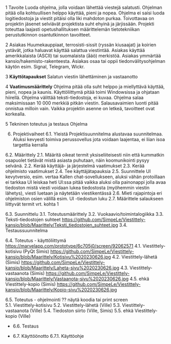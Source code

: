 1 Tavoite 
Luoda ohjelma, jolla voidaan lähettää viestejä salatusti. Ohjelman pitää olla kohtuullisen helppo käyttää, pieni ja nopea. Ohjelma ei saisi luoda logitiedostoja ja viestit pitäisi olla liki mahdoton purkaa. Toivottavaa on projektin jäsenet selviävät projektista suht ehyinä ja järjissään. Projekti toteuttaa laajasti opetushallituksen määrittelemän tietotekniikan perustutkinnon osantutkinnon tavoitteet.


2 Asiakas 
Huumekauppiaat, terrosisti-sissit (ryssän kiusaajat) ja koirien ystävät, jotka haluavat käyttää salattua viestintää. Asiakas käyttää amerikkalaista (ASCII) tai suomalaista (åäö) merkistöä. Asiakas ymmärtää kansio/hakemisto-rakenteesta. Asiakas osaa tai oppii tiedonvälitysohjelman käytön esim. Signal, Telegram, Wickr.


3 **Käyttötapaukset**
Salatun viestin lähettäminen ja vastaanotto


4 **Vaatimusmäärittely**
Ohjelma pitää olla suht helppo ja miellyttävä käyttää, pieni, nopea ja kaunis. Käyttöliittymä pitää toimi Windowsissa ja ohjataan hiirellä. Ohjelma välittää teksti-tiedostoja, ei kuvaa. Ohjelma salaa maksimissaan 10 000 merkkiä pitkän viestin. Salausavaimien luonti pitää onnistua milloin vain. Vaikka projektin asenne on letkeä, tavoitteet ovat korkealla.

	
5 Tekninen toteutus ja testaus
Ohjelma 

6. Projektivaiheet
6.1. Yleistä
   Projektisuunnitelma alustavaa suunnitelmaa. Aluksi kevyesti toimiva perussovellus jota voidaan laajentaa,
ei liian isoa targettia kerralla

6.2. Määrittely
   2.1. Määritä oikeat termit yksiseliiteisesti niin että kummatkin osapuolet tietävät
   mistä asiasta puhutaan, näin koomunikointi pysyy selvänä.
   2.2. Kerää käyttäjä- ja järjestelmä vaatimukset
   2.3. Kerää ohjelmisto vaatimukset
   2.4. Tee käyttäjätapauksia
   2.5. Suunnittele UI kevytversio, esim. vertaa Kallen chat-sovellukseen, aluksi vähän protoillaan ei tarkkaa UI leiskaa heti
   UI:ssa pitää vaikka aluksi olla painonappi jolla avaa tiedoston mistä viesti voidaan lukea tiedostosta (myöhemmin viestin 
   lähetys), viesti luetaan ja näytetään viestikentässä
   2.6. Mieti rajapintoja eri ohjelmiston osien välillä esim. UI -tiedostun luku
   2.7. Määrittele salaukseen liittyvät termit vrt. kohta 1

6.3. Suunnittelu
   3.1. Toteutusmäärittely
   3.2. Vuokaavio/toimintalogiikka
   3.3. Teksti-tiedostojen suhteet https://github.com/SimpeLe/Viestittely-kansio/blob/Maarittely/Teksti_tiedostojen_suhteet.jpg
   3.4. Testaussuunnitelma
   
6.4. Toteutus - käyttöliittymä https://marvelapp.com/prototype/6c705j0/screen/92062571
   4.1. Viestittely-kotisivu (PyQt Simis) https://github.com/SimpeLe/Viestittely-kansio/blob/Maarittely/Kotisivu%2020230626.jpg
   4.2. Viestittely-lähetä (Simis) https://github.com/SimpeLe/Viestittely-kansio/blob/Maarittely/Laheta-sivu%2020230626.jpg
   4.3. Viestittely-vastaanota (Simis) https://github.com/SimpeLe/Viestittely-kansio/blob/Maarittely/Vastaanota-sivu%2020230626.jpg
   4.5. ehkä Viestittely-kopio (Simis) https://github.com/SimpeLe/Viestittely-kansio/blob/Maarittely/Kopio-sivu%2020230626.jpg
  
6.5. Toteutus - ohjelmointi
?? näytä koodia tai print screen  
   5.1. Viestittely-kotisivu 
   5.2. Viestittely-lähetä (Ville)
   5.3. Viestittely-vastaanota (Ville)
   5.4. Tiedoston siirto (Ville, Simis)
   5.5. ehkä Viestittely-kopio (Ville)
   
- 6.6. Testaus
  
- 6.7. Käyttöönotto
   6.7.1. Käyttöohje


